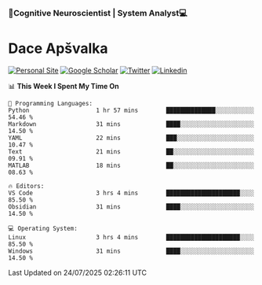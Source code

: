 ### 🧠Cognitive Neuroscientist | System Analyst💻
# Dace Apšvalka

[![Personal Site](https://img.shields.io/badge/website-teal?style=for-the-badge&logo=About.me&logoColor=white)](https://dcdace.net/)
[![Google Scholar](https://img.shields.io/badge/Scholar-yellow?style=for-the-badge&logo=googlescholar&logoColor=ffffff)](https://scholar.google.com/citations?hl=en&user=W8q0HBkAAAAJ&view_op=list_works&sortby=pubdate)
[![Twitter](https://img.shields.io/badge/Twitter-1DA1F2?logo=twitter&logoColor=white&style=for-the-badge)](https://twitter.com/dcdace)
[![Linkedin](https://img.shields.io/badge/linkedin-0077B5?logo=linkedin&logoColor=white&style=for-the-badge)](https://www.linkedin.com/in/dace-apsvalka/)

<!--
[![Dace's wakatime stats](https://github-readme-stats.vercel.app/api/wakatime?username=dcdace&theme=react&layout=compact&custom_title=Coding+past+7+days&v=2)](https://github.com/dcdace/dcdace)


[![github](https://img.shields.io/github/followers/dcdace?logo=github&style=plastic)](https://github.com/dcdace?tab=followers "GitHub followers")
[![wakatime](https://wakatime.com/badge/user/6e7556d3-b1db-4eef-a7e8-9bad735fc27e.svg?style=plastic?v=2)](https://wakatime.com/@6e7556d3-b1db-4eef-a7e8-9bad735fc27e "Total time coded since Feb 28 2022")

[![twitter](https://img.shields.io/twitter/follow/dcdace?label=followers&logo=twitter&color=%23007ec6&style=plastic)](https://twitter.com/dcdace "Twitter followers")

[![Dace's languages](https://github-readme-stats-one-nu-13.vercel.app/api/top-langs/?username=dcdace&langs_count=10&theme=nord&layout=compact)](https://github.com/anuraghazra/github-readme-stats) 
[![Dace's GitHub stats](https://github-readme-stats-one-nu-13.vercel.app/api?username=dcdace&theme=dracula&hide=prs,issues&count_private=true&show_icons=true&hide_rank=true&include_all_commits=true&hide_title=false&custom_title=GitHub+Stats)](https://github.com/anuraghazra/github-readme-stats)
-->

<!--START_SECTION:waka-->
📊 **This Week I Spent My Time On** 

```text
💬 Programming Languages: 
Python                   1 hr 57 mins        ██████████████░░░░░░░░░░░   54.46 % 
Markdown                 31 mins             ████░░░░░░░░░░░░░░░░░░░░░   14.50 % 
YAML                     22 mins             ███░░░░░░░░░░░░░░░░░░░░░░   10.47 % 
Text                     21 mins             ██░░░░░░░░░░░░░░░░░░░░░░░   09.91 % 
MATLAB                   18 mins             ██░░░░░░░░░░░░░░░░░░░░░░░   08.63 % 

🔥 Editors: 
VS Code                  3 hrs 4 mins        █████████████████████░░░░   85.50 % 
Obsidian                 31 mins             ████░░░░░░░░░░░░░░░░░░░░░   14.50 % 

💻 Operating System: 
Linux                    3 hrs 4 mins        █████████████████████░░░░   85.50 % 
Windows                  31 mins             ████░░░░░░░░░░░░░░░░░░░░░   14.50 % 
```


 Last Updated on 24/07/2025 02:26:11 UTC
<!--END_SECTION:waka-->

